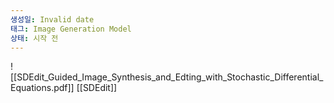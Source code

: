 ```yaml
---
생성일: Invalid date
태그: Image Generation Model
상태: 시작 전
---
```

![[SDEdit_Guided_Image_Synthesis_and_Edting_with_Stochastic_Differential_Equations.pdf]]
[[SDEdit]]